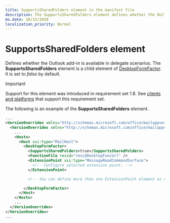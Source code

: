 ```yaml
---
title: SupportsSharedFolders element in the manifest file
description: The SupportsSharedFolders element defines whether the Outlook add-in is available in delegate scenarios.
ms.date: 10/15/2020
localization_priority: Normal
---
```


# SupportsSharedFolders element

Defines whether the Outlook add-in is available in delegate scenarios. The **SupportsSharedFolders** element is a child element of [DesktopFormFactor](desktopformfactor.md). It is set to *false* by default.

> [!IMPORTANT]
> Support for this element was introduced in requirement set 1.8. See [clients and platforms](../../reference/requirement-sets/outlook-api-requirement-sets.md#requirement-sets-supported-by-exchange-servers-and-outlook-clients) that support this requirement set.

The following is an example of the **SupportsSharedFolders** element.

```XML
...
<VersionOverrides xmlns="http://schemas.microsoft.com/office/mailappversionoverrides" xsi:type="VersionOverridesV1_0">
  <VersionOverrides xmlns="http://schemas.microsoft.com/office/mailappversionoverrides/1.1" xsi:type="VersionOverridesV1_1">
    ...
    <Hosts>
      <Host xsi:type="MailHost">
        <DesktopFormFactor>
          <SupportsSharedFolders>true</SupportsSharedFolders>
          <FunctionFile resid="residDesktopFuncUrl" />
          <ExtensionPoint xsi:type="MessageReadCommandSurface">
            <!-- Configure selected extension point. -->
          </ExtensionPoint>

          <!-- You can define more than one ExtensionPoint element as needed. -->

        </DesktopFormFactor>
      </Host>
    </Hosts>
    ...
  </VersionOverrides>
</VersionOverrides>
...
```
